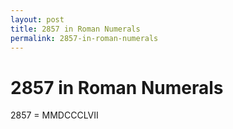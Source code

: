 ```yaml
---
layout: post
title: 2857 in Roman Numerals
permalink: 2857-in-roman-numerals
---
```


# 2857 in Roman Numerals

2857 = MMDCCCLVII
